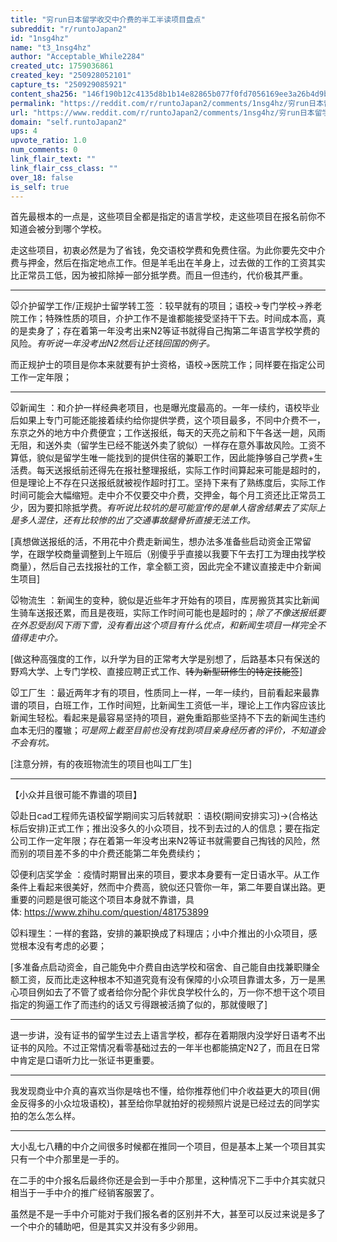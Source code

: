 ```yaml
---
title: "穷run日本留学收交中介费的半工半读项目盘点"
subreddit: "r/runtoJapan2"
id: "1nsg4hz"
name: "t3_1nsg4hz"
author: "Acceptable_While2284"
created_utc: 1759036861
created_key: "250928052101"
capture_ts: "250929085921"
content_sha256: "146f190b12c4135d8b1b14e82865b077f0fd7056169ee3a26b4d9bd6f561114b"
permalink: "https://reddit.com/r/runtoJapan2/comments/1nsg4hz/穷run日本留学收交中介费的半工半读项目盘点/"
url: "https://www.reddit.com/r/runtoJapan2/comments/1nsg4hz/穷run日本留学收交中介费的半工半读项目盘点/"
domain: "self.runtoJapan2"
ups: 4
upvote_ratio: 1.0
num_comments: 0
link_flair_text: ""
link_flair_css_class: ""
over_18: false
is_self: true
---
```


首先最根本的一点是，这些项目全都是指定的语言学校，走这些项目在报名前你不知道会被分到哪个学校。

走这些项目，初衷必然是为了省钱，免交语校学费和免费住宿。为此你要先交中介费与押金，然后在指定地点工作。但是羊毛出在羊身上，过去做的工作的工资其实比正常员工低，因为被扣除掉一部分抵学费。而且一但违约，代价极其严重。

--------------------------------

🐭介护留学工作/正规护士留学转工签
：较早就有的项目；语校→专门学校→养老院工作；特殊性质的项目，介护工作不是谁都能接受坚持干下去。时间成本高，真的是卖身了；存在着第一年没考出来N2等证书就得自己掏第二年语言学校学费的风险。*有听说一年没考出N2然后让还钱回国的例子。*

而正规护士的项目是你本来就要有护士资格，语校→医院工作；同样要在指定公司工作一定年限；

--------------------------------

🐭新闻生
：和介护一样经典老项目，也是曝光度最高的。一年一续约，语校毕业后如果上专门可能还能接着续约给你提供学费，这个项目最多，不同中介费不一，东京之外的地方中介费便宜；工作送报纸，每天的天亮之前和下午各送一趟，风雨无阻，和送外卖（留学生已经不能送外卖了貌似）一样存在意外事故风险。工资不算低，貌似是留学生唯一能找到的提供住宿的兼职工作，因此能挣够自己学费+生活费。每天送报纸前还得先在报社整理报纸，实际工作时间算起来可能是超时的，但是理论上不存在只送报纸就被视作超时打工。坚持下来有了熟练度后，实际工作时间可能会大幅缩短。走中介不仅要交中介费，交押金，每个月工资还比正常员工少，因为要扣除抵学费。*有听说比较坑的是可能宣传的是单人宿舍结果去了实际上是多人混住，还有比较惨的出了交通事故腿骨折直接无法工作。*

\[真想做送报纸的活，不用花中介费走新闻生，想办法多准备些启动资金正常留学，在跟学校商量调整到上午班后（别傻乎乎直接以我要下午去打工为理由找学校商量），然后自己去找报社的工作，拿全额工资，因此完全不建议直接走中介新闻生项目\]

🐭物流生
：新闻生的变种，貌似是近些年才开始有的项目，库房搬货其实比新闻生骑车送报还累，而且是夜班，实际工作时间可能也是超时的；*除了不像送报纸要在外忍受刮风下雨下雪，没有看出这个项目有什么优点，和新闻生项目一样完全不值得走中介。*

\[做这种高强度的工作，以升学为目的正常考大学是别想了，后路基本只有保送的野鸡大学、上专门学校、直接应聘正式工作、~~转为新型研修生的特定技能签~~\]

🐭工厂生
：最近两年才有的项目，性质同上一样，一年一续约，目前看起来最靠谱的项目，白班工作，工作时间短，比新闻生工资低一半，理论上工作内容应该比新闻生轻松。看起来是最容易坚持的项目，避免重蹈那些坚持不下去的新闻生违约血本无归的覆辙；*可是网上截至目前也没有找到项目亲身经历者的评价，不知道会不会有坑。*

\[注意分辨，有的夜班物流生的项目也叫工厂生\]

----------------------------------------------------------------------------------------

【小众并且很可能不靠谱的项目】

🐭赴日cad工程师先语校留学期间实习后转就职
：语校(期间安排实习)→(合格达标后安排)正式工作；推出没多久的小众项目，找不到去过的人的信息；要在指定公司工作一定年限；存在着第一年没考出来N2等证书就需要自己掏钱的风险，然而别的项目差不多的中介费还能第二年免费续约；

🐭便利店奖学金
：疫情时期冒出来的项目，要求本身要有一定日语水平。从工作条件上看起来很美好，然而中介费高，貌似还只管你一年，第二年要自谋出路。更重要的问题是很可能这个项目本身就不靠谱，具体: <https://www.zhihu.com/question/481753899>

🐭料理生：一样的套路，安排的兼职换成了料理店；小中介推出的小众项目，感觉根本没有考虑的必要；

\[多准备点启动资金，自己能免中介费自由选学校和宿舍、自己能自由找兼职赚全额工资，反而比走这种根本不知道究竟有没有保障的小众项目靠谱太多，万一是黑心项目例如去了不管了或者给你分配个非优良学校什么的，万一你不想干这个项目指定的狗逼工作了而违约的话又亏得跟被活摘了似的，那就傻眼了\]

--------------------------------

退一步讲，没有证书的留学生过去上语言学校，都存在着期限内没学好日语考不出证书的风险。不过正常情况看零基础过去的一年半也都能搞定N2了，而且在日常中肯定是口语听力比一张证书更重要。

--------------------------------

我发现商业中介真的喜欢当你是啥也不懂，给你推荐他们中介收益更大的项目(佣金反得多的小众垃圾语校)，甚至给你早就拍好的视频照片说是已经过去的同学实拍的怎么怎么样。

--------------------------------

大小乱七八糟的中介之间很多时候都在推同一个项目，但是基本上某一个项目其实只有一个中介那里是一手的。

在二手的中介报名后最终你还是会到一手中介那里，这种情况下二手中介其实就只相当于一手中介的推广经销客服罢了。

虽然是不是一手中介可能对于我们报名者的区别并不大，甚至可以反过来说是多了一个中介的辅助吧，但是其实又并没有多少卵用。
